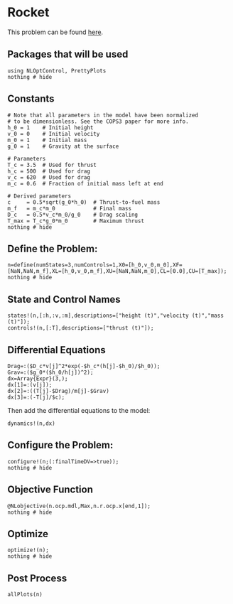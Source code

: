 # Rocket

This problem can be found [here](https://github.com/JuliaOpt/juliaopt-notebooks/blob/master/notebooks/JuMP-Rocket.ipynb).

## Packages that will be used
```@example Rocket
using NLOptControl, PrettyPlots
nothing # hide
```

## Constants
```@example Rocket
# Note that all parameters in the model have been normalized
# to be dimensionless. See the COPS3 paper for more info.
h_0 = 1    # Initial height
v_0 = 0    # Initial velocity
m_0 = 1    # Initial mass
g_0 = 1    # Gravity at the surface

# Parameters
T_c = 3.5  # Used for thrust
h_c = 500  # Used for drag
v_c = 620  # Used for drag
m_c = 0.6  # Fraction of initial mass left at end

# Derived parameters
c     = 0.5*sqrt(g_0*h_0)  # Thrust-to-fuel mass
m_f   = m_c*m_0            # Final mass
D_c   = 0.5*v_c*m_0/g_0    # Drag scaling
T_max = T_c*g_0*m_0        # Maximum thrust
nothing # hide
```

## Define the Problem:
```@example Rocket
n=define(numStates=3,numControls=1,X0=[h_0,v_0,m_0],XF=[NaN,NaN,m_f],XL=[h_0,v_0,m_f],XU=[NaN,NaN,m_0],CL=[0.0],CU=[T_max]);
nothing # hide
```

## State and Control Names
```@example Rocket
states!(n,[:h,:v,:m],descriptions=["height (t)","velocity (t)","mass (t)"]);
controls!(n,[:T],descriptions=["thrust (t)"]);
```

## Differential Equations
```@example Rocket
Drag=:($D_c*v[j]^2*exp(-$h_c*(h[j]-$h_0)/$h_0));
Grav=:($g_0*($h_0/h[j])^2);
dx=Array{Expr}(3,);
dx[1]=:(v[j]);
dx[2]=:((T[j]-$Drag)/m[j]-$Grav)
dx[3]=:(-T[j]/$c);
```
Then add the differential equations to the model:
```@example Rocket
dynamics!(n,dx)
```

## Configure the Problem:
```@example Rocket
configure!(n;(:finalTimeDV=>true));
nothing # hide
```

## Objective Function
```@example Rocket
@NLobjective(n.ocp.mdl,Max,n.r.ocp.x[end,1]);
nothing # hide
```

## Optimize
```@example Rocket
optimize!(n);
nothing # hide
```

## Post Process
```@example Rocket
allPlots(n)
```
